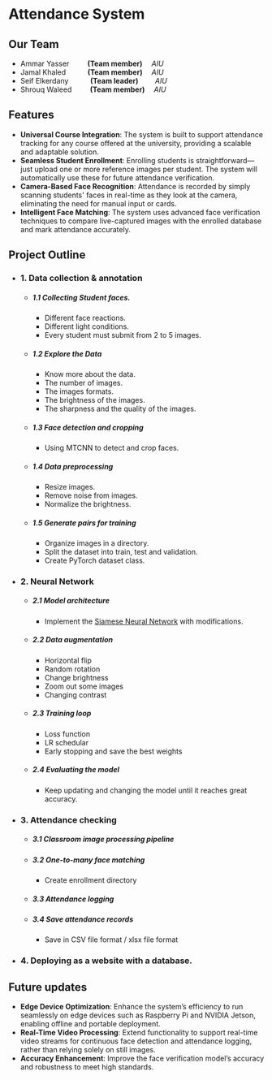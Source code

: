 # Attendance System

## Our Team
- Ammar Yasser &emsp;&emsp;     **(Team member)**   &emsp;*AIU* 
- Jamal Khaled &emsp;&emsp;&ensp;     **(Team member)** &emsp;*AIU* 
- Seif Elkerdany &emsp;&emsp;&ensp;    **(Team leader)** &emsp;&ensp;&nbsp; *AIU* 
- Shrouq Waleed &emsp;&emsp;       **(Team member)**&emsp; *AIU* 

## Features

- **Universal Course Integration**: The system is built to support attendance tracking for any course offered at the university, providing a scalable and adaptable solution.
- **Seamless Student Enrollment**: Enrolling students is straightforward—just upload one or more reference images per student. The system will automatically use these for future attendance verification.
- **Camera-Based Face Recognition**: Attendance is recorded by simply scanning students' faces in real-time as they look at the camera, eliminating the need for manual input or cards.
- **Intelligent Face Matching**: The system uses advanced face verification techniques to compare live-captured images with the enrolled database and mark attendance accurately.

## Project Outline

- ### 1. Data collection & annotation
     -  ##### 1.1 Collecting Student faces.
        -  Different face reactions.
        -  Different light conditions.
        -  Every student must submit from 2 to 5 images.
    -   ##### 1.2 Explore the Data
        - Know more about the data.
        - The number of images.
        - The images formats.
        - The brightness of the images.
        - The sharpness and the quality of the images.
    -   ##### 1.3 Face detection and cropping
        - Using MTCNN to detect and crop faces.
    -   ##### 1.4 Data preprocessing
        - Resize images.
        - Remove noise from images.
        - Normalize the brightness.
    -   ##### 1.5 Generate pairs for training
        - Organize images in a directory.
        - Split the dataset into train, test and validation.
        - Create PyTorch dataset class.
- ### 2. Neural Network
    - ##### 2.1 Model architecture
        - Implement the [Siamese Neural Network](https://www.cs.cmu.edu/~rsalakhu/papers/oneshot1.pdf) with modifications.
    - ##### 2.2 Data augmentation
        - Horizontal flip
        - Random rotation
        - Change brightness
        - Zoom out some images
        - Changing contrast
    - ##### 2.3 Training loop
        - Loss function
        - LR schedular
        - Early stopping and save the best weights
    - ##### 2.4 Evaluating the model
        - Keep updating and changing the model until it reaches great accuracy.
- ### 3. Attendance checking
    - ##### 3.1 Classroom image processing pipeline
    - ##### 3.2 One-to-many face matching
        - Create enrollment directory
    - ##### 3.3 Attendance logging
    - ##### 3.4 Save attendance records 
        - Save in CSV file format / xlsx file format
- ### 4. Deploying as a website with a database.

## Future updates
- **Edge Device Optimization**: Enhance the system’s efficiency to run seamlessly on edge devices such as Raspberry Pi and NVIDIA Jetson, enabling offline and portable deployment.
- **Real-Time Video Processing**: Extend functionality to support real-time video streams for continuous face detection and attendance logging, rather than relying solely on still images.
- **Accuracy Enhancement**: Improve the face verification model’s accuracy and robustness to meet high standards.

